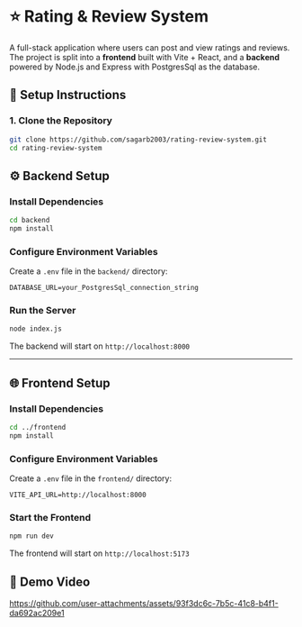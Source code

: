 
# ⭐ Rating & Review System

A full-stack application where users can post and view ratings and reviews. The project is split into a **frontend** built with Vite + React, and a **backend** powered by Node.js and Express with PostgresSql as the database.

## 🔧 Setup Instructions

### 1. Clone the Repository

```bash
git clone https://github.com/sagarb2003/rating-review-system.git
cd rating-review-system
````



## ⚙️ Backend Setup

### Install Dependencies

```bash
cd backend
npm install
```

### Configure Environment Variables

Create a `.env` file in the `backend/` directory:

```env
DATABASE_URL=your_PostgresSql_connection_string
```

### Run the Server

```bash
node index.js
```

The backend will start on `http://localhost:8000`

---

## 🌐 Frontend Setup

### Install Dependencies

```bash
cd ../frontend
npm install
```

### Configure Environment Variables

Create a `.env` file in the `frontend/` directory:

```env
VITE_API_URL=http://localhost:8000
```

### Start the Frontend

```bash
npm run dev
```

The frontend will start on `http://localhost:5173`

## 📸 Demo Video

https://github.com/user-attachments/assets/93f3dc6c-7b5c-41c8-b4f1-da692ac209e1



